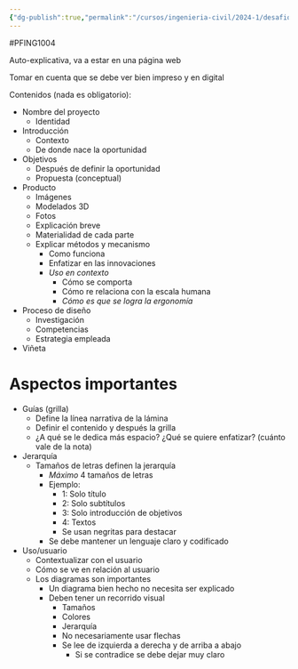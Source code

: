 ```yaml
---
{"dg-publish":true,"permalink":"/cursos/ingenieria-civil/2024-1/desafios-de-la-ingenieria/0-ayudantias/ayudantia-lamina/"}
---
```


#PFING1004 

Auto-explicativa, va a estar en una página web

Tomar en cuenta que se debe ver bien impreso y en digital

Contenidos (nada es obligatorio):

- Nombre del proyecto
	- Identidad
- Introducción
	- Contexto
	- De donde nace la oportunidad
- Objetivos
	- Después de definir la oportunidad
	- Propuesta (conceptual)
- Producto
	- Imágenes
	- Modelados 3D
	- Fotos
	- Explicación breve
	- Materialidad de cada parte
	- Explicar métodos y mecanismo
		- Como funciona
		- Enfatizar en las innovaciones
		- _Uso en contexto_
			- Cómo se comporta
			- Cómo re relaciona con la escala humana
			- _Cómo es que se logra la ergonomía_
- Proceso de diseño
	- Investigación
	- Competencias
	- Estrategia empleada
- Viñeta
# Aspectos importantes
- Guías (grilla)
	- Define la línea narrativa de la lámina
	- Definir el contenido y después la grilla
	- ¿A qué se le dedica más espacio? ¿Qué se quiere enfatizar? (cuánto vale de la nota)
- Jerarquía
	- Tamaños de letras definen la jerarquía
		- _Máximo_ 4 tamaños de letras
		- Ejemplo:
			- 1: Solo título
			- 2: Solo subtítulos
			- 3: Solo introducción de objetivos
			- 4: Textos
			- Se usan negritas para destacar
		- Se debe mantener un lenguaje claro y codificado
- Uso/usuario
	- Contextualizar con el usuario
	- Cómo se ve en relación al usuario
	- Los diagramas son importantes
		- Un diagrama bien hecho no necesita ser explicado
		- Deben tener un recorrido visual
			- Tamaños
			- Colores
			- Jerarquía
			- No necesariamente usar flechas
			- Se lee de izquierda a derecha y de arriba a abajo
				- Si se contradice se debe dejar muy claro

